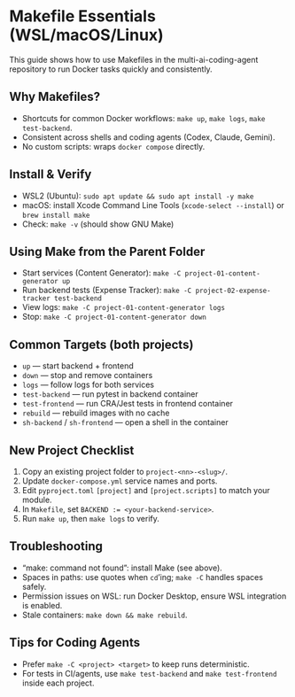 # Makefile Essentials (WSL/macOS/Linux)

This guide shows how to use Makefiles in the multi-ai-coding-agent repository to run Docker tasks quickly and consistently.

## Why Makefiles?
- Shortcuts for common Docker workflows: `make up`, `make logs`, `make test-backend`.
- Consistent across shells and coding agents (Codex, Claude, Gemini).
- No custom scripts: wraps `docker compose` directly.

## Install & Verify
- WSL2 (Ubuntu): `sudo apt update && sudo apt install -y make`
- macOS: install Xcode Command Line Tools (`xcode-select --install`) or `brew install make`
- Check: `make -v` (should show GNU Make)

## Using Make from the Parent Folder
- Start services (Content Generator): `make -C project-01-content-generator up`
- Run backend tests (Expense Tracker): `make -C project-02-expense-tracker test-backend`
- View logs: `make -C project-01-content-generator logs`
- Stop: `make -C project-01-content-generator down`

## Common Targets (both projects)
- `up` — start backend + frontend
- `down` — stop and remove containers
- `logs` — follow logs for both services
- `test-backend` — run pytest in backend container
- `test-frontend` — run CRA/Jest tests in frontend container
- `rebuild` — rebuild images with no cache
- `sh-backend` / `sh-frontend` — open a shell in the container

## New Project Checklist
1) Copy an existing project folder to `project-<nn>-<slug>/`.
2) Update `docker-compose.yml` service names and ports.
3) Edit `pyproject.toml` `[project]` and `[project.scripts]` to match your module.
4) In `Makefile`, set `BACKEND := <your-backend-service>`.
5) Run `make up`, then `make logs` to verify.

## Troubleshooting
- “make: command not found”: install Make (see above).
- Spaces in paths: use quotes when `cd`’ing; `make -C` handles spaces safely.
- Permission issues on WSL: run Docker Desktop, ensure WSL integration is enabled.
- Stale containers: `make down && make rebuild`.

## Tips for Coding Agents
- Prefer `make -C <project> <target>` to keep runs deterministic.
- For tests in CI/agents, use `make test-backend` and `make test-frontend` inside each project.
